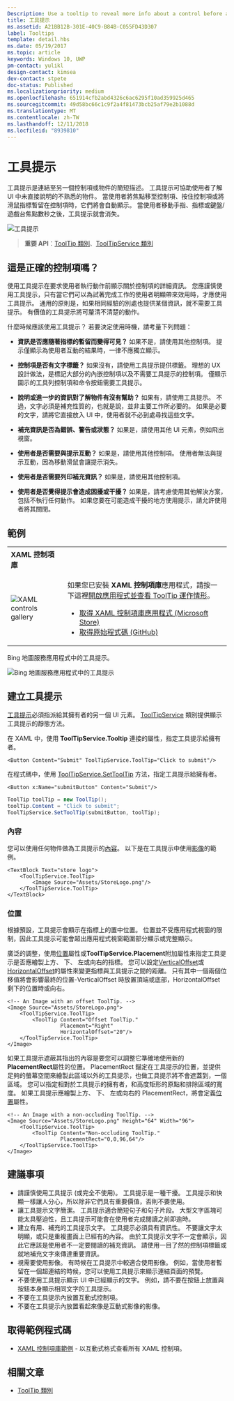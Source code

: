 ```yaml
---
Description: Use a tooltip to reveal more info about a control before asking the user to perform an action.
title: 工具提示
ms.assetid: A21BB12B-301E-40C9-B84B-C055FD43D307
label: Tooltips
template: detail.hbs
ms.date: 05/19/2017
ms.topic: article
keywords: Windows 10, UWP
pm-contact: yulikl
design-contact: kimsea
dev-contact: stpete
doc-status: Published
ms.localizationpriority: medium
ms.openlocfilehash: 651914cfb2abd4326c6ac6295f10ad359925d465
ms.sourcegitcommit: 49d58bc66c1c9f2a4f81473bcb25af79e2b1088d
ms.translationtype: MT
ms.contentlocale: zh-TW
ms.lasthandoff: 12/11/2018
ms.locfileid: "8939810"
---
```

# <a name="tooltips"></a>工具提示

工具提示是連結至另一個控制項或物件的簡短描述。 工具提示可協助使用者了解 UI 中未直接說明的不熟悉的物件。 當使用者將焦點移至控制項、按住控制項或將滑鼠指標暫留在控制項時，它們將會自動顯示。 當使用者移動手指、指標或鍵盤/遊戲台焦點數秒之後，工具提示就會消失。

![工具提示](images/controls/tool-tip.png)

> **重要 API**：[ToolTip 類別](/uwp/api/Windows.UI.Xaml.Controls.ToolTip)、[ToolTipService 類別](https://msdn.microsoft.com/library/windows/apps/windows.ui.xaml.controls.tooltipservice)

## <a name="is-this-the-right-control"></a>這是正確的控制項嗎？

使用工具提示在要求使用者執行動作前顯示關於控制項的詳細資訊。 您應謹慎使用工具提示，只有當它們可以為試著完成工作的使用者明顯帶來效用時，才應使用工具提示。 通用的原則是，如果相同經驗的別處也提供某個資訊，就不需要工具提示。 有價值的工具提示將可釐清不清楚的動作。

什麼時候應該使用工具提示？ 若要決定使用時機，請考量下列問題：

- **資訊是否應隨著指標的暫留而變得可見？**
    如果不是，請使用其他控制項。 提示僅顯示為使用者互動的結果時，一律不應獨立顯示。

- **控制項是否有文字標籤？**
    如果沒有，請使用工具提示提供標籤。 理想的 UX 設計做法，是標記大部分的內嵌控制項以及不需要工具提示的控制項。 僅顯示圖示的工具列控制項和命令按鈕需要工具提示。

- **說明或進一步的資訊對了解物件有沒有幫助？**
    如果有，請使用工具提示。 不過，文字必須是補充性質的，也就是說，並非主要工作所必要的。 如果是必要的文字，請將它直接放入 UI 中，使用者就不必到處尋找這些文字。

- **補充資訊是否為錯誤、警告或狀態？**
    如果是，請使用其他 UI 元素，例如飛出視窗。

- **使用者是否需要與提示互動？**
    如果是，請使用其他控制項。 使用者無法與提示互動，因為移動滑鼠會讓提示消失。

- **使用者是否需要列印補充資訊？**
    如果是，請使用其他控制項。

- **使用者是否覺得提示會造成困擾或干擾？**
    如果是，請考慮使用其他解決方案，包括不執行任何動作。 如果您要在可能造成干擾的地方使用提示，請允許使用者將其關閉。

## <a name="example"></a>範例

<table>
<th align="left">XAML 控制項庫<th>
<tr>
<td><img src="images/xaml-controls-gallery-sm.png" alt="XAML controls gallery"></img></td>
<td>
    <p>如果您已安裝 <strong style="font-weight: semi-bold">XAML 控制項庫</strong>應用程式，請按一下這裡<a href="xamlcontrolsgallery:/item/ToolTip">開啟應用程式並查看 ToolTip 運作情形</a>。</p>
    <ul>
    <li><a href="https://www.microsoft.com/store/productId/9MSVH128X2ZT">取得 XAML 控制項庫應用程式 (Microsoft Store)</a></li>
    <li><a href="https://github.com/Microsoft/Windows-universal-samples/tree/master/Samples/XamlUIBasics">取得原始程式碼 (GitHub)</a></li>
    </ul>
</td>
</tr>
</table>

Bing 地圖服務應用程式中的工具提示。

![Bing 地圖服務應用程式中的工具提示](images/control-examples/tool-tip-maps.png)

## <a name="create-a-tooltip"></a>建立工具提示

[工具提示](/uwp/api/Windows.UI.Xaml.Controls.ToolTip)必須指派給其擁有者的另一個 UI 元素。 [ToolTipService](/uwp/api/windows.ui.xaml.controls.tooltipservice) 類別提供顯示工具提示的靜態方法。

在 XAML 中，使用 **ToolTipService.Tooltip** 連接的屬性，指定工具提示給擁有者。

```xaml
<Button Content="Submit" ToolTipService.ToolTip="Click to submit"/>
```

在程式碼中，使用 [ToolTipService.SetToolTip](/uwp/api/windows.ui.xaml.controls.tooltipservice.settooltip) 方法，指定工具提示給擁有者。

```xaml
<Button x:Name="submitButton" Content="Submit"/>
```

```csharp
ToolTip toolTip = new ToolTip();
toolTip.Content = "Click to submit";
ToolTipService.SetToolTip(submitButton, toolTip);
```

### <a name="content"></a>內容

您可以使用任何物件做為工具提示的[內容](/uwp/api/windows.ui.xaml.controls.contentcontrol.content)。 以下是在工具提示中使用[影像](/uwp/api/windows.ui.xaml.controls.image)的範例。

```xaml
<TextBlock Text="store logo">
    <ToolTipService.ToolTip>
        <Image Source="Assets/StoreLogo.png"/>
    </ToolTipService.ToolTip>
</TextBlock>
```

### <a name="placement"></a>位置

根據預設，工具提示會顯示在指標上的置中位置。 位置並不受應用程式視窗的限制，因此工具提示可能會超出應用程式視窗範圍部分顯示或完整顯示。

廣泛的調整，使用[位置](/uwp/api/windows.ui.xaml.controls.tooltip.placement)屬性或**ToolTipService.Placement**附加屬性來指定工具提示是否應繪製上方、 下、 左或向右的指標。 您可以設定[VerticalOffset](/uwp/api/windows.ui.xaml.controls.tooltip.verticaloffset)或[HorizontalOffset](/uwp/api/windows.ui.xaml.controls.tooltip.horizontaloffset)的屬性來變更指標與工具提示之間的距離。 只有其中一個兩個位移值將會影響最終的位置-VerticalOffset 時放置頂端或底部，HorizontalOffset 剩下的位置時或向右。

```xaml
<!-- An Image with an offset ToolTip. -->
<Image Source="Assets/StoreLogo.png">
    <ToolTipService.ToolTip>
        <ToolTip Content="Offset ToolTip."
                 Placement="Right"
                 HorizontalOffset="20"/>
    </ToolTipService.ToolTip>
</Image>
```

如果工具提示遮蔽其指出的內容是要您可以調整它準確地使用新的**PlacementRect**屬性的位置。 PlacementRect 錨定在工具提示的位置，並提供足夠的螢幕空間來繪製此區域以外的工具提示，也做工具提示將不會遮蓋到，一個區域。 您可以指定相對於工具提示的擁有者，和高度矩形的原點和排除區域的寬度。 如果工具提示應繪製上方、 下、 左或向右的 PlacementRect，將會定義[位置](/uwp/api/windows.ui.xaml.controls.tooltip.placement)屬性。 

```xaml
<!-- An Image with a non-occluding ToolTip. -->
<Image Source="Assets/StoreLogo.png" Height="64" Width="96">
    <ToolTipService.ToolTip>
        <ToolTip Content="Non-occluding ToolTip."
                 PlacementRect="0,0,96,64"/>
    </ToolTipService.ToolTip>
</Image>
```

## <a name="recommendations"></a>建議事項

- 請謹慎使用工具提示 (或完全不使用)。 工具提示是一種干擾。 工具提示和快顯一樣讓人分心，所以除非它們具有重要價值，否則不要使用。
- 讓工具提示文字簡潔。 工具提示適合簡短句子和句子片段。 大型文字區塊可能太具壓迫性，且工具提示可能會在使用者完成閱讀之前即逾時。
- 建立有用、補充的工具提示文字。 工具提示必須具有資訊性。 不要讓文字太明顯，或只是重複畫面上已經有的內容。 由於工具提示文字不一定會顯示，因此它應該是使用者不一定要閱讀的補充資訊。 請使用一目了然的控制項標籤或就地補充文字來傳達重要資訊。
- 視需要使用影像。 有時候在工具提示中較適合使用影像。 例如，當使用者暫留在一個超連結的時候，您可以使用工具提示來顯示連結頁面的預覽。
- 不要使用工具提示顯示 UI 中已經顯示的文字。 例如，請不要在按鈕上放置與按鈕本身顯示相同文字的工具提示。
- 不要在工具提示內放置互動式控制項。
- 不要在工具提示內放置看起來像是互動式影像的影像。

## <a name="get-the-sample-code"></a>取得範例程式碼

- [XAML 控制項庫範例](https://github.com/Microsoft/Windows-universal-samples/tree/master/Samples/XamlUIBasics) - 以互動式格式查看所有 XAML 控制項。

## <a name="related-articles"></a>相關文章

- [ToolTip 類別](https://msdn.microsoft.com/library/windows/apps/br227608)
